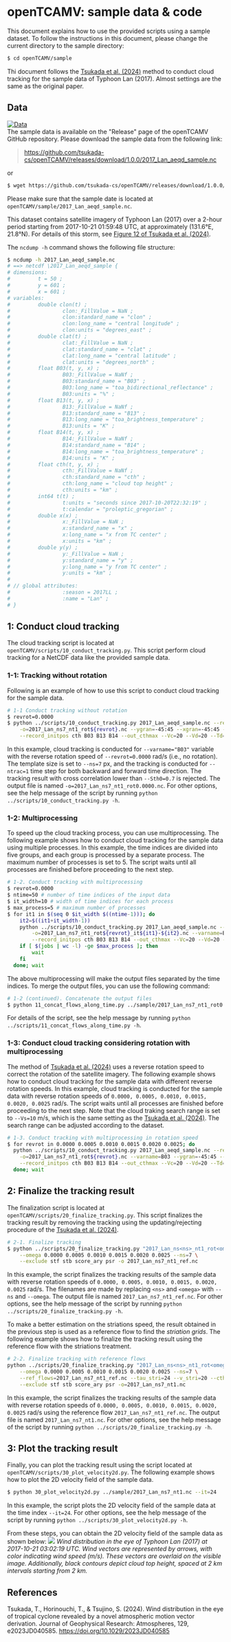 # openTCAMV: sample data & code
This document explains how to use the provided scripts using a sample dataset. To follow the instructions in this document, please change the current directory to the sample directory:
```bash
$ cd openTCAMV/sample
```

Thi document follows the [Tsukada et al. (2024)](https://doi.org/10.1029/2023JD040585) method to conduct cloud tracking for the sample data of Typhoon Lan (2017). Almost settings are the same as the original paper.

## Data
[![Data](https://img.shields.io/badge/Data-2017__Lan__aeqd__sample.nc-brown.svg?logo=github)](https://github.com/tsukada-cs/openTCAMV/releases)  
The sample data is available on the "Release" page of the openTCAMV GitHub repository. Please download the sample data from the following link:

> https://github.com/tsukada-cs/openTCAMV/releases/download/1.0.0/2017_Lan_aeqd_sample.nc

or

```bash
$ wget https://github.com/tsukada-cs/openTCAMV/releases/download/1.0.0/2017_Lan_aeqd_sample.nc
```
Please make sure that the sample date is located at `openTCAMV/sample/2017_Lan_aeqd_sample.nc`. 

This dataset contains satellite imagery of Typhoon Lan (2017) over a 2-hour period starting from 2017-10-21 01:59:48 UTC, at approximately (131.6°E, 21.8°N). For details of this storm, see [Figure 12 of Tsukada et al. (2024)](https://agupubs.onlinelibrary.wiley.com/cms/asset/4b9fb874-75a8-4fc3-9094-685dd073e121/jgrd59466-fig-0012-m.jpg).


The `ncdump -h` command shows the following file structure:
```bash
$ ncdump -h 2017_Lan_aeqd_sample.nc
# ==> netcdf \2017_Lan_aeqd_sample {
# dimensions:
#         t = 50 ;
#         y = 601 ;
#         x = 601 ;
# variables:
#         double clon(t) ;
#                 clon:_FillValue = NaN ;
#                 clon:standard_name = "clon" ;
#                 clon:long_name = "central longitude" ;
#                 clon:units = "degrees_east" ;
#         double clat(t) ;
#                 clat:_FillValue = NaN ;
#                 clat:standard_name = "clat" ;
#                 clat:long_name = "central latitude" ;
#                 clat:units = "degrees_north" ;
#         float B03(t, y, x) ;
#                 B03:_FillValue = NaNf ;
#                 B03:standard_name = "B03" ;
#                 B03:long_name = "toa_bidirectional_reflectance" ;
#                 B03:units = "%" ;
#         float B13(t, y, x) ;
#                 B13:_FillValue = NaNf ;
#                 B13:standard_name = "B13" ;
#                 B13:long_name = "toa_brightness_temperature" ;
#                 B13:units = "K" ;
#         float B14(t, y, x) ;
#                 B14:_FillValue = NaNf ;
#                 B14:standard_name = "B14" ;
#                 B14:long_name = "toa_brightness_temperature" ;
#                 B14:units = "K" ;
#         float cth(t, y, x) ;
#                 cth:_FillValue = NaNf ;
#                 cth:standard_name = "cth" ;
#                 cth:long_name = "cloud top height" ;
#                 cth:units = "km" ;
#         int64 t(t) ;
#                 t:units = "seconds since 2017-10-20T22:32:19" ;
#                 t:calendar = "proleptic_gregorian" ;
#         double x(x) ;
#                 x:_FillValue = NaN ;
#                 x:standard_name = "x" ;
#                 x:long_name = "x from TC center" ;
#                 x:units = "km" ;
#         double y(y) ;
#                 y:_FillValue = NaN ;
#                 y:standard_name = "y" ;
#                 y:long_name = "y from TC center" ;
#                 y:units = "km" ;
# 
# // global attributes:
#                 :season = 2017LL ;
#                 :name = "Lan" ;
# }
```

## 1: Conduct cloud tracking
The cloud tracking script is located at `openTCAMV/scripts/10_conduct_tracking.py`. This script perform cloud tracking for a NetCDF data like the provided sample data.

### 1-1: Tracking without rotation
Following is an example of how to use this script to conduct cloud tracking for the sample data.
```bash
# 1-1 Conduct tracking without rotation
$ revrot=0.0000
$ python ../scripts/10_conduct_tracking.py 2017_Lan_aeqd_sample.nc --revrot $revrot --varname=B03 --ns=7 --ntrac=1 --Sth0=0.7 \
    -o=2017_Lan_ns7_nt1_rot${revrot}.nc --ygran=-45:45 --xgran=-45:45 --traj_int=1 --Vs=40 \
    --record_initpos cth B03 B13 B14 --out_cthmax --Vc=20 --Vd=20 --Td=60 --Vth=5
```
In this example, cloud tracking is conducted for `--varname="B03"` variable with the reverse rotation speed of `--revrot=0.0000` rad/s (i.e., no rotation). The template size is set to `--ns=7` px, and the tracking is conducted for `--ntrac=1` time step for both backward and forward time direction. The tracking result with cross correlation lower than `--Sth0=0.7` is rejected. The output file is named `-o=2017_Lan_ns7_nt1_rot0.0000.nc`. For other options, see the help message of the script by running `python ../scripts/10_conduct_tracking.py -h`.


### 1-2: Multiprocessing
To speed up the cloud tracking process, you can use multiprocessing. The following example shows how to conduct cloud tracking for the sample data using multiple processes. In this example, the time indices are divided into five groups, and each group is processed by a separate process. The maximum number of processes is set to 5. The script waits until all processes are finished before proceeding to the next step.
```bash
# 1-2. Conduct tracking with multiprocessing
$ revrot=0.0000
$ ntime=50 # number of time indices of the input data
$ it_width=10 # width of time indices for each process
$ max_process=5 # maximum number of processes
$ for it1 in $(seq 0 $it_width $((ntime-1))); do
    it2=$((it1+it_width-1))
    python ../scripts/10_conduct_tracking.py 2017_Lan_aeqd_sample.nc --revrot $revrot --itran=$it1:$it2 --ns=7 --ntrac=1 --Sth0=0.7 \
        -o=2017_Lan_ns7_nt1_rot${revrot}_it${it1}-${it2}.nc --varname=B03 --ygran=-45:45 --xgran=-45:45 --traj_int=1 --Vs=40 \
        --record_initpos cth B03 B13 B14 --out_cthmax --Vc=20 --Vd=20 --Td=60 --Vth=5 &
    if [ $(jobs | wc -l) -ge $max_process ]; then
        wait
    fi
  done; wait
```
The above multiprocessing will make the output files separated by the time indices. To merge the output files, you can use the following command:
```bash
# 1-2 (continued). Concatenate the output files
$ python 11_concat_flows_along_time.py ../sample/2017_Lan_ns7_nt1_rot0.0000_it*.nc --exclude_texts concat -o ../sample/2017_Lan_ns7_nt1_concat.nc
```
For details of the script, see the help message by running `python ../scripts/11_concat_flows_along_time.py -h`.

### 1-3: Conduct cloud tracking considering rotation with multiprocessing
The method of [Tsukada et al. (2024)](https://doi.org/10.1029/2023JD040585) uses a reverse rotation speed to correct the rotation of the satellite imagery. The following example shows how to conduct cloud tracking for the sample data with different reverse rotation speeds. In this example, cloud tracking is conducted for the sample data with reverse rotation speeds of `0.0000, 0.0005, 0.0010, 0.0015, 0.0020, 0.0025` rad/s. The script waits until all processes are finished before proceeding to the next step.
Note that the cloud traking search range is set to `--Vs=10` m/s, which is the same setting as the [Tsukada et al. (2024)](https://doi.org/10.1029/2023JD040585). The search range can be adjusted according to the dataset.

```bash
# 1-3. Conduct tracking with multiprocessing in rotation speed
$ for revrot in 0.0000 0.0005 0.0010 0.0015 0.0020 0.0025; do
  python ../scripts/10_conduct_tracking.py 2017_Lan_aeqd_sample.nc --revrot $revrot --ns=7 --ntrac=1 --Sth0=0.7 \
    -o=2017_Lan_ns7_nt1_rot${revrot}.nc --varname=B03 --ygran=-45:45 --xgran=-45:45 --traj_int=1 --Vs=10 \
    --record_initpos cth B03 B13 B14 --out_cthmax --Vc=20 --Vd=20 --Td=60 --Vth=5 &
  done; wait
```

## 2: Finalize the tracking result
The finalization script is located at `openTCAMV/scripts/20_finalize_tracking.py`. This script finalizes the tracking result by removing the tracking using the updating/rejecting procedure of the [Tsukada et al. (2024)](https://doi.org/10.1029/2023JD040585).
```bash
# 2-1. Finalize tracking
$ python ../scripts/20_finalize_tracking.py "2017_Lan_ns<ns>_nt1_rot<omega>.nc" \
    --omega 0.0000 0.0005 0.0010 0.0015 0.0020 0.0025 --ns=7 \
    --exclude stf stb score_ary psr -o 2017_Lan_ns7_nt1_ref.nc
```
In this example, the script finalizes the tracking results of the sample data with reverse rotation speeds of `0.0000, 0.0005, 0.0010, 0.0015, 0.0020, 0.0025` rad/s. The filenames are made by replacing `<ns>` and `<omega>` with `--ns` and `--omega`. The output file is named `2017_Lan_ns7_nt1_ref.nc`. For other options, see the help message of the script by running `python ../scripts/20_finalize_tracking.py -h`.

To make a better estimation on the striations speed, the result obtained in the previous step is used as a reference flow to find the *striation grids*. The following example shows how to finalize the tracking result using the reference flow with the striations treatment.
```bash
# 2-2. Finalize tracking with reference flows
python ../scripts/20_finalize_tracking.py "2017_Lan_ns<ns>_nt1_rot<omega>.nc" \
    --omega 0.0000 0.0005 0.0010 0.0015 0.0020 0.0025 --ns=7 \
    --ref_flows=2017_Lan_ns7_nt1_ref.nc --tau_stri=24 --v_stri=20 --cth_stri=6 --omega_stri=0.0015 \
    --exclude stf stb score_ary psr -o=2017_Lan_ns7_nt1.nc
```
In this example, the script finalizes the tracking results of the sample data with reverse rotation speeds of `0.0000, 0.0005, 0.0010, 0.0015, 0.0020, 0.0025` rad/s using the reference flow `2017_Lan_ns7_nt1_ref.nc`. The output file is named `2017_Lan_ns7_nt1.nc`. For other options, see the help message of the script by running `python ../scripts/20_finalize_tracking.py -h`.

## 3: Plot the tracking result
Finally, you can plot the tracking result using the script located at `openTCAMV/scripts/30_plot_velocity2d.py`. The following example shows how to plot the 2D velocity field of the sample data.
```bash
$ python 30_plot_velocity2d.py ../sample/2017_Lan_ns7_nt1.nc --it=24
```
In this example, the script plots the 2D velocity field of the sample data at the time index `--it=24`. For other options, see the help message of the script by running `python ../scripts/30_plot_velocity2d.py -h`.

From these steps, you can obtain the 2D velocity field of the sample data as shown below:
![](./AMVs_it24.png)
*Wind distribution in the eye of Typhoon Lan (2017) at 2017-10-21 03:02:19 UTC. Wind vectors are represented by arrows, with color indicating wind speed (m/s). These vectors are overlaid on the visible image. Additionally, black contours depict cloud top height, spaced at 2 km intervals starting from 2 km.*

## References
Tsukada, T., Horinouchi, T., & Tsujino, S. (2024). Wind distribution in the eye of tropical cyclone revealed by a novel atmospheric motion vector derivation. Journal of Geophysical Research: Atmospheres, 129, e2023JD040585. https://doi.org/10.1029/2023JD040585
